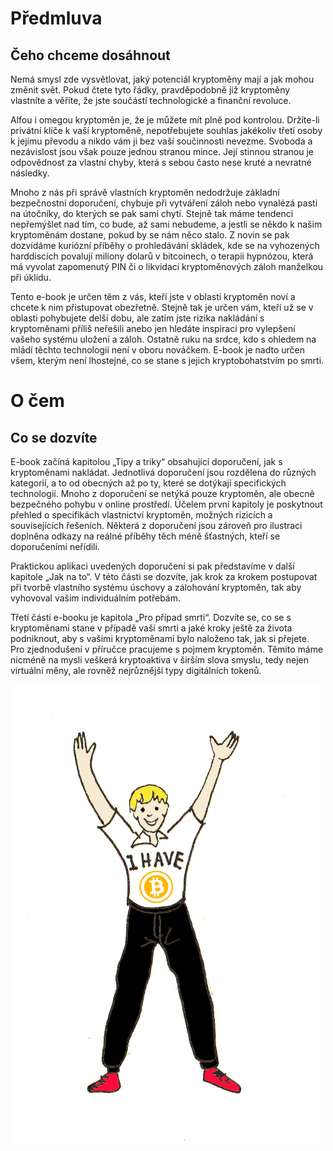 # Předmluva

## Čeho chceme dosáhnout

Nemá smysl zde vysvětlovat, jaký potenciál kryptoměny mají a jak mohou změnit svět. Pokud čtete tyto řádky, pravděpodobně již kryptoměny vlastníte a věříte, že jste součástí technologické a finanční revoluce.

Alfou i omegou kryptoměn je, že je můžete mít plně pod kontrolou. Držíte-li privátní klíče k vaší kryptoměně, nepotřebujete souhlas jakékoliv třetí osoby k jejímu převodu a nikdo vám ji bez vaší součinnosti nevezme. Svoboda a nezávislost jsou však pouze jednou stranou mince. Její stinnou stranou je odpovědnost za vlastní chyby, která s sebou často nese kruté a nevratné následky.

Mnoho z nás při správě vlastních kryptoměn nedodržuje základní bezpečnostní doporučení, chybuje při vytváření záloh nebo vynalézá pasti na útočníky, do kterých se pak sami chytí. Stejně tak máme tendenci nepřemýšlet nad tím, co bude, až sami nebudeme, a jestli se někdo k našim kryptoměnám dostane, pokud by se nám něco stalo. Z novin se pak dozvídáme kuriózní příběhy o prohledávání skládek, kde se na vyhozených harddiscích povalují miliony dolarů v bitcoinech, o terapii hypnózou, která má vyvolat zapomenutý PIN či o likvidaci kryptoměnových záloh manželkou při úklidu. 

Tento e-book je určen těm z vás, kteří jste v oblasti kryptoměn noví a chcete k nim přistupovat obezřetně. Stejně tak je určen vám, kteří už se v oblasti pohybujete delší dobu, ale zatím jste rizika nakládání s kryptoměnami příliš neřešili anebo jen hledáte inspiraci pro vylepšení vašeho systému uložení a záloh. Ostatně ruku na srdce, kdo s ohledem na mládí těchto technologií není v oboru nováčkem. E-book je nadto určen všem, kterým není lhostejné, co se stane s jejich kryptobohatstvím po smrti.

# O čem

## Co se dozvíte

E-book začíná kapitolou „Tipy a triky“ obsahující doporučení, jak s kryptoměnami nakládat. Jednotlivá doporučení jsou rozdělena do různých kategorií, a to od obecných až po ty, které se dotýkají specifických technologií. Mnoho z doporučení se netýká pouze kryptoměn, ale obecně bezpečného pohybu v online prostředí. Účelem první kapitoly je poskytnout přehled o specifikách vlastnictví kryptoměn, možných rizicích a souvisejících řešeních. Některá z doporučení jsou zároveň pro ilustraci doplněna odkazy na reálné příběhy těch méně šťastných, kteří se doporučeními neřídili.

Praktickou aplikaci uvedených doporučení si pak představíme v další kapitole „Jak na to“. V této části se dozvíte, jak krok za krokem postupovat při tvorbě vlastního systému úschovy a zálohování kryptoměn, tak aby vyhovoval vašim individuálním potřebám.

Třetí částí e-booku je kapitola „Pro případ smrti“. Dozvíte se, co se s kryptoměnami stane v případě vaší smrti a jaké kroky ještě za života podniknout, aby s vašimi kryptoměnami bylo naloženo tak, jak si přejete.
Pro zjednodušení v příručce pracujeme s pojmem kryptoměn. Těmito máme nicméně na mysli veškerá kryptoaktiva v širším slova smyslu, tedy nejen virtuální měny, ale rovněž nejrůznější typy digitálních tokenů.

![](images/sun.jpg)